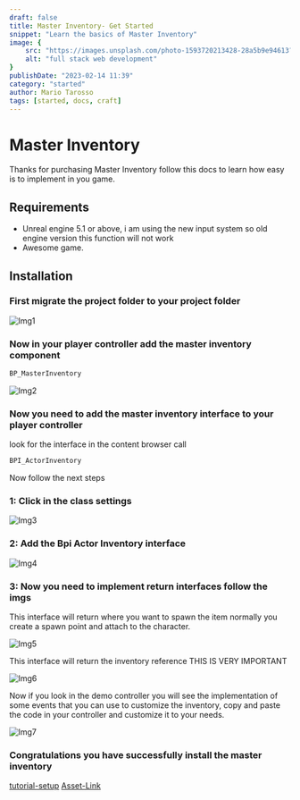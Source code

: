```yaml
---
draft: false
title: Master Inventory- Get Started
snippet: "Learn the basics of Master Inventory"
image: {
    src: "https://images.unsplash.com/photo-1593720213428-28a5b9e94613?&fit=crop&w=430&h=240",
    alt: "full stack web development"
}
publishDate: "2023-02-14 11:39"
category: "started"
author: Mario Tarosso
tags: [started, docs, craft]
---
```


# Master Inventory

Thanks for purchasing Master Inventory follow this docs to learn how easy is to implement in you game.


## Requirements

- Unreal engine 5.1 or above, i am using the new input system so old engine version this function will not work
- Awesome game.


## Installation

### First migrate the project folder to your project folder

![Img1](https://raw.githubusercontent.com/mjgt-Studios/MasterInventoryDocs/main/imgs/GetStarted/img1.png)


### Now in your player controller add the master inventory component

```javascript
BP_MasterInventory
```
![Img2](https://raw.githubusercontent.com/mjgt-Studios/MasterInventoryDocs/main/imgs/GetStarted/img2.png)

### Now you need to add the master inventory interface to your player controller

look for the interface in the content browser call

```javascript
BPI_ActorInventory
```
Now follow the next steps

### 1: Click in the class settings

![Img3](https://raw.githubusercontent.com/mjgt-Studios/MasterInventoryDocs/main/imgs/GetStarted/img3.png)

### 2: Add the Bpi Actor Inventory interface

![Img4](https://raw.githubusercontent.com/mjgt-Studios/MasterInventoryDocs/main/imgs/GetStarted/img4.png)

### 3: Now you need to implement return interfaces follow the imgs

This interface will return where you want to spawn the item normally you create a spawn point and attach to the character.

![Img5](https://raw.githubusercontent.com/mjgt-Studios/MasterInventoryDocs/main/imgs/GetStarted/img5.png)

This interface will return the inventory reference THIS IS VERY IMPORTANT

![Img6](https://raw.githubusercontent.com/mjgt-Studios/MasterInventoryDocs/main/imgs/GetStarted/img6.png)

Now if you look in the demo controller you will see the implementation of some events that you can use to customize the inventory, copy and paste the code in your controller and customize it to your needs.

![Img7](https://raw.githubusercontent.com/mjgt-Studios/MasterInventoryDocs/main/imgs/GetStarted/img7.png)

### Congratulations you have successfully install the master inventory

[tutorial-setup](https://youtu.be/87jMTX83RpI)
[Asset-Link](https://www.unrealengine.com/marketplace/en-US/product/b5c3ee6da047491a958b499c7f027713)

